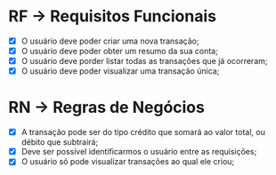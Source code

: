 # RF -> Requisitos Funcionais

- [x] O usuário deve poder criar uma nova transação;
- [x] O usuário deve poder obter um resumo da sua conta;
- [x] O usuário deve porder listar todas as transações que já ocorreram;
- [x] O usuário deve poder visualizar uma transação única;

# RN -> Regras de Negócios

- [x] A transação pode ser do tipo crédito que somará ao valor total, ou débito que subtrairá;
- [x] Deve ser possível identificarmos o usuário entre as requisições;
- [x] O usuário só pode visualizar transações ao qual ele criou;
